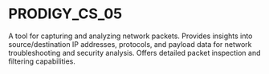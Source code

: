 # PRODIGY_CS_05
A tool for capturing and analyzing network packets. Provides insights into source/destination IP addresses, protocols, and payload data for network troubleshooting and security analysis. Offers detailed packet inspection and filtering capabilities.
